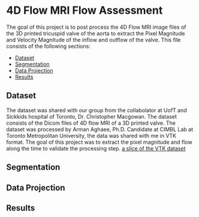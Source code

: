 # 4D Flow MRI Flow Assessment
The goal of this project is to post process the 4D Flow MRI image files of the 3D printed tricuspid valve of the aorta to extract the Pixel Magnitude and Velocity Magnitude of the inflow and outflow of the valve. This file consists of the following sections:

- [Dataset](#dataset)
- [Segmentation](#segmentation)
- [Data Projection](#data-projection)
- [Results](#results)

## Dataset
The dataset was shared with our group from the collabolator at UofT and Sickkids hospital of Toronto, Dr. Christopher Macgowan. The dataset consists of the Dicom files of 4D flow MRI of a 3D printed valve. The dataset was processed by Arman Aghaee, Ph.D. Candidate at CIMBL Lab at Toronto Metropolitan University, the data was shared with me in VTK format. The goal of this project was to extract the pixel magnitude and flow along the time to validate the processing step.
[a slice of the VTK dataset](<Image/Screen Recording 2023-09-12 at 2.45.18 PM.mov>)
## Segmentation
## Data Projection
## Results
